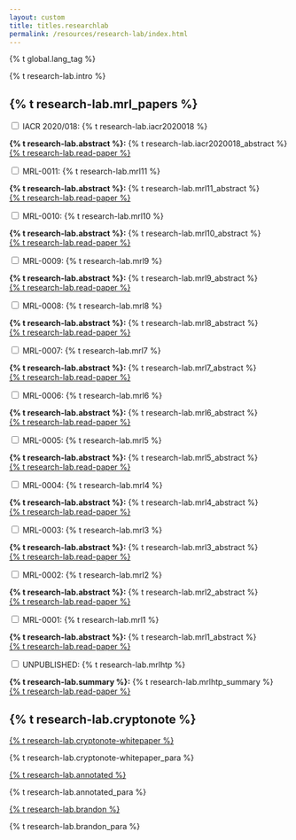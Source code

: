 ```yaml
---
layout: custom
title: titles.researchlab
permalink: /resources/research-lab/index.html
---
```

{% t global.lang_tag %}
<div class="container description">
    <p>{% t research-lab.intro %}</p>
</div>
<section class="container">
    <div class="row">
        <!-- left two-thirds block-->
        <div class="left two-thirds col-lg-8 col-md-8 col-sm-12 col-xs-12">
            <div class="info-block research-paper">
                <div class="row center-xs">
                    <div class="col"><h2>{% t research-lab.mrl_papers %}</h2></div>
                </div>
                <div class="tab">
                    <input id="tab-2020018" type="checkbox" name="tabs" class="accordion">
                    <label for="tab-2020018" class="accordion">IACR 2020/018: {% t research-lab.iacr2020018 %}</label>
                    <div class="tab-content">
                        <p><strong>{% t research-lab.abstract %}:</strong> {% t research-lab.iacr2020018_abstract %}
                            <br>
                            <a target="_blank" rel="noreferrer noopener" href="https://eprint.iacr.org/2020/018">{% t research-lab.read-paper %}</a>
                        </p>
                    </div>
                </div>
                <div class="tab">
                    <input id="tab-12" type="checkbox" name="tabs" class="accordion">
                    <label for="tab-12" class="accordion">MRL-0011: {% t research-lab.mrl11 %}</label>
                    <div class="tab-content">
                        <p><strong>{% t research-lab.abstract %}:</strong> {% t research-lab.mrl11_abstract %}
                            <br>
                            <a target="_blank" rel="noreferrer noopener" href="{{site.baseurl}}/resources/research-lab/pubs/MRL-0011.pdf">{% t research-lab.read-paper %}</a>
                        </p>
                    </div>
                </div>
                <div class="tab">
                    <input id="tab-11" type="checkbox" name="tabs" class="accordion">
                    <label for="tab-11" class="accordion">MRL-0010: {% t research-lab.mrl10 %}</label>
                    <div class="tab-content">
                        <p><strong>{% t research-lab.abstract %}:</strong> {% t research-lab.mrl10_abstract %}
                            <br>
                            <a target="_blank" rel="noreferrer noopener" href="{{site.baseurl}}/resources/research-lab/pubs/MRL-0010.pdf">{% t research-lab.read-paper %}</a>
                        </p>
                    </div>
                </div>
                <div class="tab">
                    <input id="tab-10" type="checkbox" name="tabs" class="accordion">
                    <label for="tab-10" class="accordion">MRL-0009: {% t research-lab.mrl9 %}</label>
                    <div class="tab-content">
                        <p><strong>{% t research-lab.abstract %}:</strong> {% t research-lab.mrl9_abstract %}
                            <br>
                            <a target="_blank" rel="noreferrer noopener" href="{{site.baseurl}}/resources/research-lab/pubs/MRL-0009.pdf">{% t research-lab.read-paper %}</a>
                        </p>
                    </div>
                </div>
                <div class="tab">
                    <input id="tab-9" type="checkbox" name="tabs" class="accordion">
                    <label for="tab-9" class="accordion">MRL-0008: {% t research-lab.mrl8 %}</label>
                    <div class="tab-content">
                        <p><strong>{% t research-lab.abstract %}:</strong> {% t research-lab.mrl8_abstract %}
                            <br>
                            <a target="_blank" rel="noreferrer noopener" href="{{site.baseurl}}/resources/research-lab/pubs/MRL-0008.pdf">{% t research-lab.read-paper %}</a>
                        </p>
                    </div>
                </div>
                <div class="tab">
                    <input id="tab-8" type="checkbox" name="tabs" class="accordion">
                    <label for="tab-8" class="accordion">MRL-0007: {% t research-lab.mrl7 %}</label>
                    <div class="tab-content">
                        <p><strong>{% t research-lab.abstract %}:</strong> {% t research-lab.mrl7_abstract %}
                            <br>
                            <a target="_blank" rel="noreferrer noopener" href="{{site.baseurl}}/resources/research-lab/pubs/MRL-0007.pdf">{% t research-lab.read-paper %}</a>
                        </p>
                    </div>
                </div>
                <div class="tab">
                    <input id="tab-7" type="checkbox" name="tabs" class="accordion">
                    <label for="tab-7" class="accordion">MRL-0006: {% t research-lab.mrl6 %}</label>
                    <div class="tab-content">
                        <p><strong>{% t research-lab.abstract %}:</strong> {% t research-lab.mrl6_abstract %}
                            <br>
                            <a target="_blank" rel="noreferrer noopener" href="{{site.baseurl}}/resources/research-lab/pubs/MRL-0006.pdf">{% t research-lab.read-paper %}</a>
                        </p>
                    </div>
                </div>
                <div class="tab">
                    <input id="tab-6" type="checkbox" name="tabs" class="accordion">
                    <label for="tab-6" class="accordion">MRL-0005: {% t research-lab.mrl5 %}</label>
                    <div class="tab-content">
                        <p><strong>{% t research-lab.abstract %}:</strong> {% t research-lab.mrl5_abstract %}
                            <br>
                            <a target="_blank" rel="noreferrer noopener" href="{{site.baseurl}}/resources/research-lab/pubs/MRL-0005.pdf">{% t research-lab.read-paper %}</a>
                        </p>
                    </div>
                </div>
                <div class="tab">
                    <input id="tab-5" type="checkbox" name="tabs" class="accordion">
                    <label for="tab-5" class="accordion">MRL-0004: {% t research-lab.mrl4 %}</label>
                    <div class="tab-content">
                        <p><strong>{% t research-lab.abstract %}:</strong> {% t research-lab.mrl4_abstract %}
                            <br>
                            <a target="_blank" rel="noreferrer noopener" href="{{site.baseurl}}/resources/research-lab/pubs/MRL-0004.pdf">{% t research-lab.read-paper %}</a>
                        </p>
                    </div>
                </div>
                <div class="tab">
                    <input id="tab-4" type="checkbox" name="tabs" class="accordion">
                    <label for="tab-4" class="accordion">MRL-0003: {% t research-lab.mrl3 %}</label>
                    <div class="tab-content">
                        <p><strong>{% t research-lab.abstract %}:</strong> {% t research-lab.mrl3_abstract %}
                            <br>
                            <a target="_blank" rel="noreferrer noopener" href="{{site.baseurl}}/resources/research-lab/pubs/MRL-0003.pdf">{% t research-lab.read-paper %}</a>
                        </p>
                    </div>
                </div>
                <div class="tab">
                    <input id="tab-3" type="checkbox" name="tabs" class="accordion">
                    <label for="tab-3" class="accordion">MRL-0002: {% t research-lab.mrl2 %}</label>
                    <div class="tab-content">
                        <p><strong>{% t research-lab.abstract %}:</strong> {% t research-lab.mrl2_abstract %}
                            <br>
                            <a target="_blank" rel="noreferrer noopener" href="{{site.baseurl}}/resources/research-lab/pubs/MRL-0002.pdf">{% t research-lab.read-paper %}</a>
                        </p>
                    </div>
                </div>
                <div class="tab">
                    <input id="tab-2" type="checkbox" name="tabs" class="accordion">
                    <label for="tab-2" class="accordion">MRL-0001: {% t research-lab.mrl1 %}</label>
                    <div class="tab-content">
                        <p><strong>{% t research-lab.abstract %}:</strong> {% t research-lab.mrl1_abstract %}
                            <br>
                            <a target="_blank" rel="noreferrer noopener" href="{{site.baseurl}}/resources/research-lab/pubs/MRL-0001.pdf">{% t research-lab.read-paper %}</a>
                        </p>
                    </div>
                </div>
                <div class="tab">
                    <input id="tab-1" type="checkbox" name="tabs" class="accordion">
                    <label for="tab-1" class="accordion">UNPUBLISHED: {% t research-lab.mrlhtp %}</label>
                    <div class="tab-content">
                        <p><strong>{% t research-lab.summary %}:</strong> {% t research-lab.mrlhtp_summary %}
                            <br>
                            <a target="_blank" rel="noreferrer noopener" href="{{site.baseurl}}/resources/research-lab/pubs/ge_fromfe.pdf">{% t research-lab.read-paper %}</a>
                        </p>
                    </div>
                </div>
            </div>
        </div>
        <!-- end left two-thirds block-->
        <!-- right one-third block-->
        <div class="right one-third col-lg-4 col-md-4 col-sm-12 col-xs-12">
            <div class="info-block">
                <div class="row">
                    <div class="col">
                        <h2>{% t research-lab.cryptonote %}</h2>
                        <div class="whitepaper">
                            <a href="https://cryptonote.org/whitepaper.pdf">{% t research-lab.cryptonote-whitepaper %}</a>
                            <p>{% t research-lab.cryptonote-whitepaper_para %}</p>
                        </div>
                        <div class="whitepaper">
                            <a href="https://downloads.getbyterub.org/whitepaper_annotated.pdf">{% t research-lab.annotated %}</a>
                            <p>{% t research-lab.annotated_para %}</p>
                        </div>
                        <div class="whitepaper">
                            <a href="https://downloads.getbyterub.org/whitepaper_review.pdf">{% t research-lab.brandon %}</a>
                            <p>{% t research-lab.brandon_para %}</p>
                        </div>
                    </div>
                </div>
            </div>
        </div>
        <!-- end right one-third block-->
    </div>
</section>
